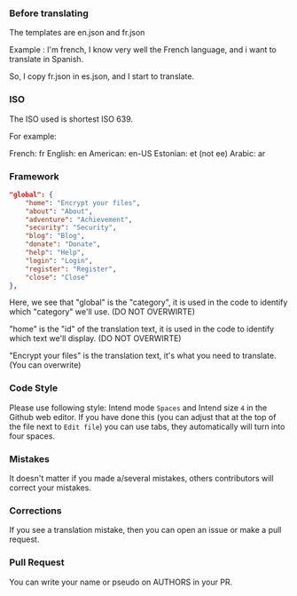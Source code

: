 ### Before translating

The templates are en.json and fr.json

Example : I'm french, I know very well the French language, and i
want to translate in Spanish.

So, I copy fr.json in es.json, and I start to translate.

### ISO
The ISO used is shortest ISO 639.

For example:

French: fr
English: en
American: en-US
Estonian: et (not ee)
Arabic: ar

### Framework

```json
"global": {
    "home": "Encrypt your files",
    "about": "About",
    "adventure": "Achievement",
    "security": "Security",
    "blog": "Blog",
    "donate": "Donate",
    "help": "Help",
    "login": "Login",
    "register": "Register",
    "close": "Close"
},

```
Here, we see that "global" is the "category", it is used in the code to identify which "category" we'll use. (DO NOT OVERWIRTE)

"home" is the "id" of the translation text, it is used in the code to identify which text we'll display. (DO NOT OVERWIRTE)

"Encrypt your files" is the translation text, it's what you need to translate. (You can overwrite)

### Code Style

Please use following style: Intend mode `Spaces` and Intend size `4` in the Github web editor. If you have done this (you can adjust that at the top of the file next to `Edit file`) you can use tabs, they automatically will turn into four spaces.

### Mistakes

It doesn't matter if you made a/several mistakes, others contributors will correct your mistakes.

### Corrections

If you see a translation mistake, then you can open an issue or make a pull request.

### Pull Request
You can write your name or pseudo on AUTHORS in your PR.
